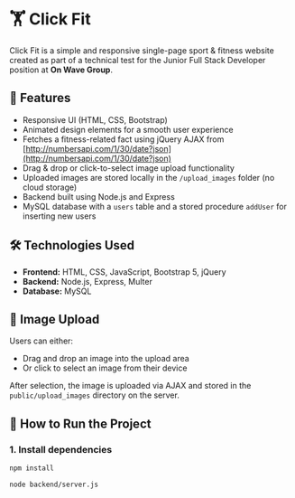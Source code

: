 # 🏋️ Click Fit

Click Fit is a simple and responsive single-page sport & fitness website created as part of a technical test for the Junior Full Stack Developer position at **On Wave Group**.

## 🚀 Features

- Responsive UI (HTML, CSS, Bootstrap)
- Animated design elements for a smooth user experience
- Fetches a fitness-related fact using jQuery AJAX from [http://numbersapi.com/1/30/date?json](http://numbersapi.com/1/30/date?json)
- Drag & drop or click-to-select image upload functionality
- Uploaded images are stored locally in the `/upload_images` folder (no cloud storage)
- Backend built using Node.js and Express
- MySQL database with a `users` table and a stored procedure `addUser` for inserting new users

## 🛠 Technologies Used

- **Frontend:** HTML, CSS, JavaScript, Bootstrap 5, jQuery
- **Backend:** Node.js, Express, Multer
- **Database:** MySQL

## 📸 Image Upload

Users can either:
- Drag and drop an image into the upload area
- Or click to select an image from their device

After selection, the image is uploaded via AJAX and stored in the `public/upload_images` directory on the server.

## 🧪 How to Run the Project

### 1. Install dependencies

```bash
npm install

node backend/server.js
